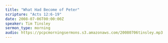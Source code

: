 ```yaml
---
title: "What Had Become of Peter"
scripture: "Acts 12:6-19"
date: 2008-07-06T00:00:00Z
speaker: Tim Tinsley
sermon_type: morning
audio: https://pcpcmorningsermons.s3.amazonaws.com/20080706tinsley.mp3 
---
```



